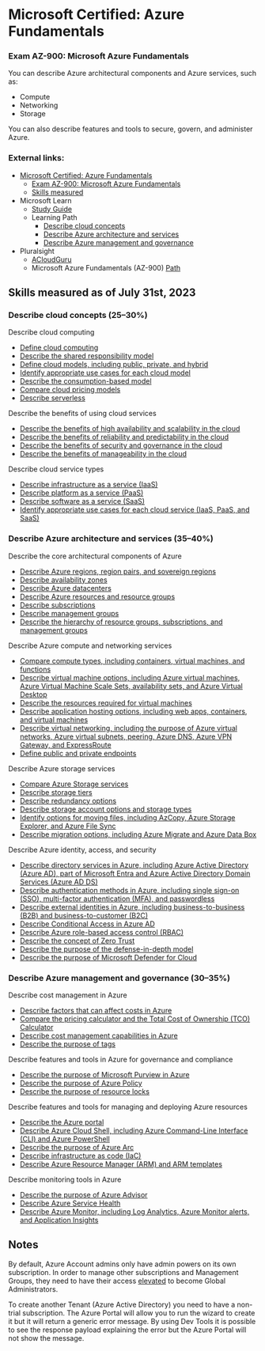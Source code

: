 # Microsoft Certified: Azure Fundamentals

### Exam AZ-900: Microsoft Azure Fundamentals

You can describe Azure architectural components and Azure services, such as:

* Compute
* Networking
* Storage

You can also describe features and tools to secure, govern, and administer Azure.

### External links:

* [Microsoft Certified: Azure Fundamentals](https://learn.microsoft.com/en-us/redentials/certifications/azure-fundamentals/)
    * [Exam AZ-900: Microsoft Azure Fundamentals](https://learn.microsoft.com/en-us/credentials/certifications/exams/az-900/)
    * [Skills measured](https://learn.microsoft.com/en-ca/credentials/certifications/resources/study-guides/az-900#skills-measured-as-of-july-31-2023)
* Microsoft Learn
    * [Study Guide](https://learn.microsoft.com/en-ca/credentials/certifications/resources/study-guides/az-900)
    * Learning Path
        * [Describe cloud concepts](https://learn.microsoft.com/en-us/training/paths/microsoft-azure-fundamentals-describe-cloud-concepts/)
        * [Describe Azure architecture and services](https://learn.microsoft.com/en-us/training/paths/azure-fundamentals-describe-azure-architecture-services/)
        * [Describe Azure management and governance](https://learn.microsoft.com/en-us/training/paths/describe-azure-management-governance/)
* Pluralsight
    * [ACloudGuru](https://app.pluralsight.com/library/courses/az-900-microsoft-azure-fundamentals-2/table-of-contents)
    * Microsoft Azure Fundamentals (AZ-900) [Path](https://app.pluralsight.com/paths/certificate/microsoft-azure-fundamentals-az-900)

## Skills measured as of July 31st, 2023

### Describe cloud concepts (25–30%)

Describe cloud computing
* [Define cloud computing](./0010-cloud-computing.md)
* [Describe the shared responsibility model](./0020-shared-responsibility.md)
* [Define cloud models, including public, private, and hybrid](./0030-cloud-models.md)
* [Identify appropriate use cases for each cloud model](./0040-cloud-model-use.md)
* [Describe the consumption-based model](./0050-consumption-based.md)
* [Compare cloud pricing models](./0060-pricing-models.md)
* [Describe serverless](./0070-serverless.md)

Describe the benefits of using cloud services
* [Describe the benefits of high availability and scalability in the cloud](./0110-high-availability.md)
* [Describe the benefits of reliability and predictability in the cloud](./0120-reliability.md)
* [Describe the benefits of security and governance in the cloud](./0130-governance.md)
* [Describe the benefits of manageability in the cloud](./0140-manageability.md)

Describe cloud service types
* [Describe infrastructure as a service (IaaS)](./0210-iaas.md)
* [Describe platform as a service (PaaS)](./0220-paas.md)
* [Describe software as a service (SaaS)](./0230-saas.md)
* [Identify appropriate use cases for each cloud service (IaaS, PaaS, and SaaS)](./0240-type-uses.md)

### Describe Azure architecture and services (35–40%)

Describe the core architectural components of Azure
* [Describe Azure regions, region pairs, and sovereign regions](./0310-regions.md)
* [Describe availability zones](./0320-zones.md)
* [Describe Azure datacenters](./0330-datacenters.md)
* [Describe Azure resources and resource groups](./0340-resource-groups.md)
* [Describe subscriptions](./0350-subscriptions.md)
* [Describe management groups](./0360-management-groups.md)
* [Describe the hierarchy of resource groups, subscriptions, and management groups](./0370-resource-hierarchy.md)

Describe Azure compute and networking services
* [Compare compute types, including containers, virtual machines, and functions](./0410-compute-types.md)
* [Describe virtual machine options, including Azure virtual machines, Azure Virtual Machine Scale Sets, availability sets, and Azure Virtual Desktop](./0420-vm.md)
* [Describe the resources required for virtual machines](./0430-vm-resources.md)
* [Describe application hosting options, including web apps, containers, and virtual machines](./0440-app-hosting.md)
* [Describe virtual networking, including the purpose of Azure virtual networks, Azure virtual subnets, peering, Azure DNS, Azure VPN Gateway, and ExpressRoute](./0450-network.md)
* [Define public and private endpoints](./0460-endpoints.md)

Describe Azure storage services
* [Compare Azure Storage services](./0510-storage-services.md)
* [Describe storage tiers](./0520-storage-tiers.md)
* [Describe redundancy options](./0530-redundancy.md)
* [Describe storage account options and storage types](./0540-storage-account.md)
* [Identify options for moving files, including AzCopy, Azure Storage Explorer, and Azure File Sync](./0550-file-moving.md)
* [Describe migration options, including Azure Migrate and Azure Data Box](./0560-migration.md)

Describe Azure identity, access, and security
* [Describe directory services in Azure, including Azure Active Directory (Azure AD), part of Microsoft Entra and Azure Active Directory Domain Services (Azure AD DS)](./0610-directory-services.md)
* [Describe authentication methods in Azure, including single sign-on (SSO), multi-factor authentication (MFA), and passwordless](./0620-authentication.md)
* [Describe external identities in Azure, including business-to-business (B2B) and business-to-customer (B2C)](./0630-external-identities.md)
* [Describe Conditional Access in Azure AD](./0640-conditional-access.md)
* [Describe Azure role-based access control (RBAC)](./0650-role-based.md)
* [Describe the concept of Zero Trust](./0660-zero-trust.md)
* [Describe the purpose of the defense-in-depth model](./0670-defense-in-depth.md)
* [Describe the purpose of Microsoft Defender for Cloud](./0680-microsoft-defender.md)

### Describe Azure management and governance (30–35%)

Describe cost management in Azure
* [Describe factors that can affect costs in Azure](./0710-cost-factors.md)
* [Compare the pricing calculator and the Total Cost of Ownership (TCO) Calculator](./0720-pricing-calculator.md)
* [Describe cost management capabilities in Azure](./0730-cost-management.md)
* [Describe the purpose of tags](./0740-tags.md)

Describe features and tools in Azure for governance and compliance

* [Describe the purpose of Microsoft Purview in Azure](./0810-purview.md)
* [Describe the purpose of Azure Policy](./0820-azure-policy.md)
* [Describe the purpose of resource locks](./0830-resource-locks.md)

Describe features and tools for managing and deploying Azure resources

* [Describe the Azure portal](./0910-portal.md)
* [Describe Azure Cloud Shell, including Azure Command-Line Interface (CLI) and Azure PowerShell](./0920-cloud-shell.md)
* [Describe the purpose of Azure Arc](./0930-arc.md)
* [Describe infrastructure as code (IaC)](./0940-iac.md)
* [Describe Azure Resource Manager (ARM) and ARM templates](./0950-arm.md)

Describe monitoring tools in Azure
* [Describe the purpose of Azure Advisor](./1010-advisor.md)
* [Describe Azure Service Health](./1020-service-health.md)
* [Describe Azure Monitor, including Log Analytics, Azure Monitor alerts, and Application Insights](./1030-monitor.md)

## Notes

By default, Azure Account admins only have admin powers on its own subscription. In order to manage other subscriptions and Management Groups, they need to have their access [elevated](https://learn.microsoft.com/en-ca/azure/role-based-access-control/elevate-access-global-admin) to become Global Administrators.

To create another Tenant (Azure Active Directory) you need to have a non-trial subscription. The Azure Portal will allow you to run the wizard to create it but it will return a generic error message. By using Dev Tools it is possible to see the response payload explaining the error but the Azure Portal will not show the message.